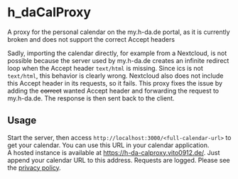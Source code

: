 # h_daCalProxy

A proxy for the personal calendar on the my.h-da.de portal, as it is currently broken and does not support the correct Accept headers

Sadly, importing the calendar directly, for example from a Nextcloud, is not possible because the server used by my.h-da.de creates an infinite redirect loop when the Accept header `text/html` is missing. Since ics is not `text/html`, this behavior is clearly wrong. Nextcloud also does not include this Accept header in its requests, so it fails. This proxy fixes the issue by adding the ~~correct~~ wanted Accept header and forwarding the request to my.h-da.de. The response is then sent back to the client.

## Usage

Start the server, then access `http://localhost:3000/<full-calendar-url>` to get your calendar. You can use this URL in your calendar application.  
A hosted instance is available at https://h-da-calproxy.vito0912.de/. Just append your calendar URL to this address. Requests are logged. Please see the [privacy policy](https://auth.dittmar-ldk.de/if/flow/datenschutz/).
